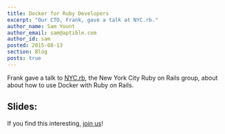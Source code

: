 ```yaml
---
title: Docker for Ruby Developers
excerpt: "Our CTO, Frank, gave a talk at NYC.rb."
author_name: Sam Yount
author_email: sam@aptible.com
author_id: sam
posted: 2015-08-13
section: Blog
posts: true
---
```



Frank gave a talk to [NYC.rb](http://www.meetup.com/NYC-rb/), the New York City Ruby on Rails group, about about how to use Docker with Ruby on Rails.  

## Slides:

<script async class="speakerdeck-embed" data-id="c60636ca1f0f45748aab79e4587a1622" data-ratio="1.77777777777778" src="//speakerdeck.com/assets/embed.js"></script>

If you find this interesting, [join us](https://www.aptible.com/company/careers/)!
